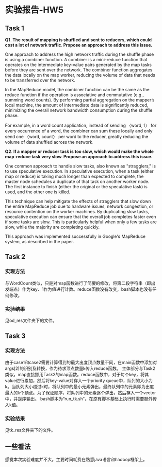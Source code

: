 # 实验报告-HW5
## Task 1
**Q1. The result of mapping is shuffled and sent to reducers, which could cost a lot of network traffic. Propose an approach to address this issue.**

One approach to address the high network traffic during the shuffle phase is using a combiner function. A combiner is a mini-reduce function that operates on the intermediate key-value pairs generated by the map tasks before they are sent over the network. The combiner function aggregates the data locally on the map worker, reducing the volume of data that needs to be transferred over the network.

In the MapReduce model, the combiner function can be the same as the reduce function if the operation is associative and commutative (e.g., summing word counts). By performing partial aggregation on the mapper’s local machine, the amount of intermediate data is significantly reduced, minimizing the overall network bandwidth consumption during the shuffle phase.

For example, in a word count application, instead of sending 〈word, 1〉 for every occurrence of a word, the combiner can sum these locally and only send one 〈word, count〉 per word to the reducer, greatly reducing the volume of data shuffled across the network.

**Q2. If a mapper or reducer task is too slow, which would make the whole map-reduce task very slow. Propose an approach to address this issue.**

One common approach to handle slow tasks, also known as "stragglers," is to use speculative execution. In speculative execution, when a task (either map or reduce) is taking much longer than expected to complete, the master node schedules a duplicate of that task on another worker node. The first instance to finish (either the original or the speculative task) is used, and the other one is killed.

This technique can help mitigate the effects of stragglers that slow down the entire MapReduce job due to hardware issues, network congestion, or resource contention on the worker machines. By duplicating slow tasks, speculative execution can ensure that the overall job completes faster even if some tasks are slow. This is particularly helpful when only a few tasks are slow, while the majority are completing quickly.

This approach was implemented successfully in Google's MapReduce system, as described in the paper.

## Task 2
### 实现方法
与WordCount类似，只是对map函数进行了简要的修改，将第二段字符串（即出发端点）作为key、1作为值进行计数。reduce函数没有改变，bash脚本也没有任何修改。

### 实验结果
见od_res文件夹下的文件。

## Task 3
### 实现方法
由于case1和case2需要计算得到的最大出度顶点数量不同，在main函数中添加对args[2]的识别及转换，作为待求顶点数量k传入reduce函数。
主体部分与Task2类似，map直接挪用Task2的map函数。reduce函数中，对于每个key，将其value进行累加，然后将key-value对存入一个priority queue中，队列的大小为k。当队列大小超过k时，将队列中的最小元素弹出，最终队列中的元素即为出度最大的k个顶点。为了保证顺序，将队列中的元素逐个弹出，然后存入一个vector中，并逆序输出。
bash脚本为“run_tk.sh”，在原有脚本基础上执行时需要额外传入k值。

### 实验结果
见tk_res文件夹下的文件。

## 一些看法
感觉本次实验难度并不大，主要时间耗费在熟悉java语言和hadoop框架上。
